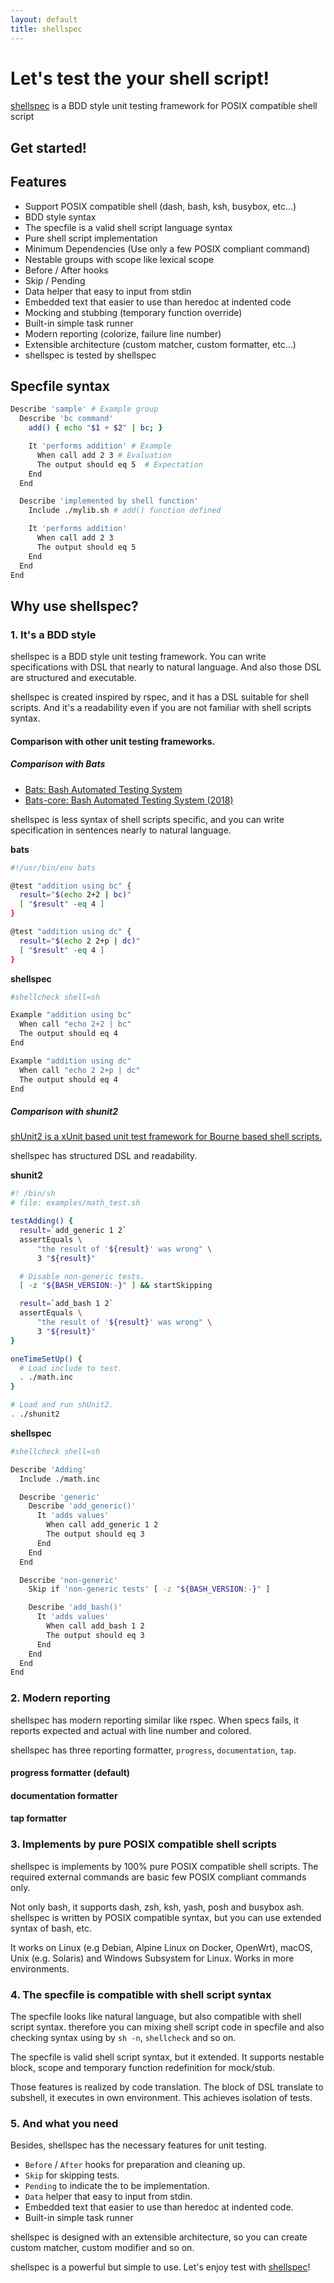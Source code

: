 ```yaml
---
layout: default
title: shellspec
---
```

# Let's test the your shell script!

[shellspec](https://github.com/ko1nksm/shellspec) is a BDD style unit testing framework for POSIX compatible shell script

## Get started!

<script src="https://asciinema.org/a/236735.js" id="asciicast-236735" async data-autoplay="true" data-cols="100" data-rows="25"></script>

## Features

* Support POSIX compatible shell (dash, bash, ksh, busybox, etc...)
* BDD style syntax
* The specfile is a valid shell script language syntax
* Pure shell script implementation
* Minimum Dependencies (Use only a few POSIX compliant command)
* Nestable groups with scope like lexical scope
* Before / After hooks
* Skip / Pending
* Data helper that easy to input from stdin
* Embedded text that easier to use than heredoc at indented code
* Mocking and stubbing (temporary function override)
* Built-in simple task runner
* Modern reporting (colorize, failure line number)
* Extensible architecture (custom matcher, custom formatter, etc...)
* shellspec is tested by shellspec

## Specfile syntax

```sh
Describe 'sample' # Example group
  Describe 'bc command'
    add() { echo "$1 + $2" | bc; }

    It 'performs addition' # Example
      When call add 2 3 # Evaluation
      The output should eq 5  # Expectation
    End
  End

  Describe 'implemented by shell function'
    Include ./mylib.sh # add() function defined

    It 'performs addition'
      When call add 2 3
      The output should eq 5
    End
  End
End
```

## Why use shellspec?

### 1. It's a BDD style

shellspec is a BDD style unit testing framework. You can write specifications with
DSL that nearly to natural language. And also those DSL are structured and executable.

shellspec is created inspired by rspec, and it has a DSL suitable for shell scripts.
And it's a readability even if you are not familiar with shell scripts syntax.

#### Comparison with other unit testing frameworks.

##### Comparison with Bats

* [Bats: Bash Automated Testing System](https://github.com/sstephenson/bats)
* [Bats-core: Bash Automated Testing System (2018)](https://github.com/bats-core/bats-core)

shellspec is less syntax of shell scripts specific, and you can write
specification in sentences nearly to natural language.

**bats**

```sh
#!/usr/bin/env bats

@test "addition using bc" {
  result="$(echo 2+2 | bc)"
  [ "$result" -eq 4 ]
}

@test "addition using dc" {
  result="$(echo 2 2+p | dc)"
  [ "$result" -eq 4 ]
}
```

**shellspec**

```sh
#shellcheck shell=sh

Example "addition using bc"
  When call "echo 2+2 | bc"
  The output should eq 4
End

Example "addition using dc"
  When call "echo 2 2+p | dc"
  The output should eq 4
End
```

##### Comparison with shunit2

[shUnit2 is a xUnit based unit test framework for Bourne based shell scripts.](https://github.com/kward/shunit2)

shellspec has structured DSL and readability.

**shunit2**

```sh
#! /bin/sh
# file: examples/math_test.sh

testAdding() {
  result=`add_generic 1 2`
  assertEquals \
      "the result of '${result}' was wrong" \
      3 "${result}"

  # Disable non-generic tests.
  [ -z "${BASH_VERSION:-}" ] && startSkipping

  result=`add_bash 1 2`
  assertEquals \
      "the result of '${result}' was wrong" \
      3 "${result}"
}

oneTimeSetUp() {
  # Load include to test.
  . ./math.inc
}

# Load and run shUnit2.
. ./shunit2
```

**shellspec**

```sh
#shellcheck shell=sh

Describe 'Adding'
  Include ./math.inc

  Describe 'generic'
    Describe 'add_generic()'
      It 'adds values'
        When call add_generic 1 2
        The output should eq 3
      End
    End
  End

  Describe 'non-generic'
    Skip if 'non-generic tests' [ -z "${BASH_VERSION:-}" ]

    Describe 'add_bash()'
      It 'adds values'
        When call add_bash 1 2
        The output should eq 3
      End
    End
  End
End
```

### 2. Modern reporting

shellspec has modern reporting similar like rspec. When specs fails, it reports
expected and actual with line number and colored.

shellspec has three reporting formatter, `progress`, `documentation`, `tap`.

#### progress formatter (default)

<script src="https://asciinema.org/a/232403.js" id="asciicast-232403" async data-cols="100" data-rows="30" data-autoplay="true"></script>

#### documentation formatter

<script src="https://asciinema.org/a/232401.js" id="asciicast-232401" async data-cols="100" data-rows="40" data-autoplay="true"></script>

#### tap formatter

<script src="https://asciinema.org/a/232404.js" id="asciicast-232404" async data-cols="100" data-rows="12" data-autoplay="true"></script>


### 3. Implements by pure POSIX compatible shell scripts

shellspec is implements by 100% pure POSIX compatible shell scripts.
The required external commands are basic few POSIX compliant commands only.

Not only bash, it supports dash, zsh, ksh, yash, posh and busybox ash. shellspec
is written by POSIX compatible syntax, but you can use extended syntax of bash, etc.

It works on Linux (e.g Debian, Alpine Linux on Docker, OpenWrt), macOS,
Unix (e.g. Solaris) and Windows Subsystem for Linux. Works in more environments.

### 4. The specfile is compatible with shell script syntax

The specfile looks like natural language, but also compatible with shell script
syntax. therefore you can mixing shell script code in specfile and also checking
syntax using by `sh -n`, `shellcheck` and so on.

The specfile is valid shell script syntax, but it extended. It supports nestable
block, scope and temporary function redefinition for mock/stub.

Those features is realized by code translation. The block of DSL translate to
subshell, it executes in own environment. This achieves isolation of tests.

### 5. And what you need

Besides, shellspec has the necessary features for unit testing.

* `Before` / `After` hooks for preparation and cleaning up.
* `Skip` for skipping tests.
* `Pending` to indicate the to be implementation.
* `Data` helper that easy to input from stdin.
* Embedded text that easier to use than heredoc at indented code.
* Built-in simple task runner

shellspec is designed with an extensible architecture, so you can create
custom matcher, custom modifier and so on.

shellspec is a powerful but simple to use. Let's enjoy test with [shellspec](https://github.com/ko1nksm/shellspec)!
